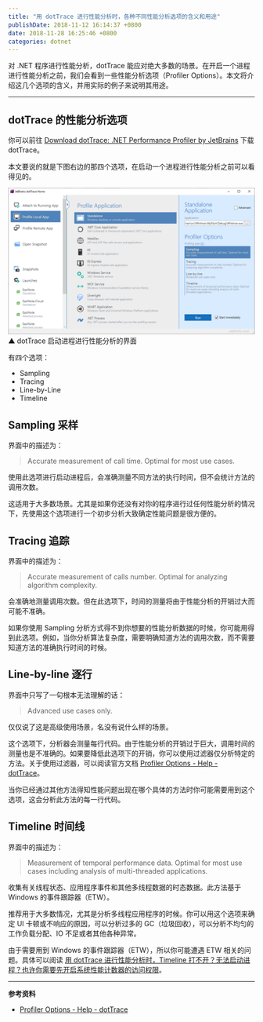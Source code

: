 ```yaml
---
title: "用 dotTrace 进行性能分析时，各种不同性能分析选项的含义和用途"
publishDate: 2018-11-12 16:14:37 +0800
date: 2018-11-28 16:25:46 +0800
categories: dotnet
---
```


对 .NET 程序进行性能分析，dotTrace 能应对绝大多数的场景。在开启一个进程进行性能分析之前，我们会看到一些性能分析选项（Profiler Options）。本文将介绍这几个选项的含义，并用实际的例子来说明其用途。

---

<div id="toc"></div>

## dotTrace 的性能分析选项

你可以前往 [Download dotTrace: .NET Performance Profiler by JetBrains](https://www.jetbrains.com/profiler/download/) 下载 dotTrace。

本文要说的就是下图右边的那四个选项，在启动一个进程进行性能分析之前可以看得见的。

![dotTrace 启动进程进行性能分析的界面](/static/posts/2018-11-12-15-29-04.png)  
▲ dotTrace 启动进程进行性能分析的界面

有四个选项：

- Sampling
- Tracing
- Line-by-Line
- Timeline

## Sampling 采样

界面中的描述为：

> Accurate measurement of call time. Optimal for most use cases.

使用此选项进行启动进程后，会准确测量不同方法的执行时间，但不会统计方法的调用次数。

这适用于大多数场景。尤其是如果你还没有对你的程序进行过任何性能分析的情况下，先使用这个选项进行一个初步分析大致确定性能问题是很方便的。

## Tracing 追踪

界面中的描述为：

> Accurate measurement of calls number. Optimal for analyzing algorithm complexity.

会准确地测量调用次数。但在此选项下，时间的测量将由于性能分析的开销过大而可能不准确。

如果你使用 Sampling 分析方式得不到你想要的性能分析数据的时候，你可能用得到此选项。例如，当你分析算法复杂度，需要明确知道方法的调用次数，而不需要知道方法的准确执行时间的时候。

## Line-by-line 逐行

界面中只写了一句根本无法理解的话：

> Advanced use cases only.

仅仅说了这是高级使用场景，名没有说什么样的场景。

这个选项下，分析器会测量每行代码。由于性能分析的开销过于巨大，调用时间的测量也是不准确的。如果要降低此选项下的开销，你可以使用过滤器仅分析特定的方法。关于使用过滤器，可以阅读官方文档 [Profiler Options - Help - dotTrace](https://www.jetbrains.com/help/profiler/Profiler_Options.html#filters)。

当你已经通过其他方法得知性能问题出现在哪个具体的方法时你可能需要用到这个选项，这会分析此方法的每一行代码。

## Timeline 时间线

界面中的描述为：

> Measurement of temporal performance data. Optimal for most use cases including analysis of multi-threaded applications.

收集有关线程状态、应用程序事件和其他多线程数据的时态数据。此方法基于 Windows 的事件跟踪器（ETW）。

推荐用于大多数情况，尤其是分析多线程应用程序的时候。你可以用这个选项来确定 UI 卡顿或不响应的原因，可以分析过多的 GC（垃圾回收），可以分析不均匀的工作负载分配、IO 不足或者其他各种异常。

由于需要用到 Windows 的事件跟踪器（ETW），所以你可能遭遇 ETW 相关的问题。具体可以阅读 [用 dotTrace 进行性能分析时，Timeline 打不开？无法启动进程？也许你需要先开启系统性能计数器的访问权限](/post/dottrace-timeline-not-working.html)。

---

**参考资料**

- [Profiler Options - Help - dotTrace](https://www.jetbrains.com/help/profiler/Profiler_Options.html)

